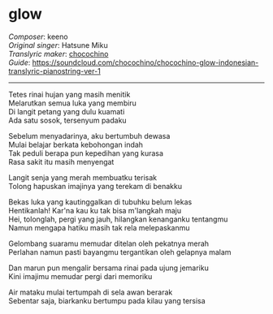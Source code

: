 # glow  
_Composer_: keeno  
_Original singer_: Hatsune Miku  
_Translyric maker_: [chocochino](http://soundcloud.com/chocochino)  
_Guide_: <https://soundcloud.com/chocochino/chocochino-glow-indonesian-translyric-pianostring-ver-1>  

---

Tetes rinai hujan yang masih menitik  
Melarutkan semua luka yang membiru  
Di langit petang yang dulu kuamati  
Ada satu sosok, tersenyum padaku  

Sebelum menyadarinya, aku bertumbuh dewasa  
Mulai belajar berkata kebohongan indah  
Tak peduli berapa pun kepedihan yang kurasa  
Rasa sakit itu masih menyengat  

Langit senja yang merah membuatku terisak  
Tolong hapuskan imajinya yang terekam di benakku  

Bekas luka yang kautinggalkan di tubuhku belum lekas  
Hentikanlah! Kar'na kau ku tak bisa m'langkah maju  
Hei, tolonglah, pergi yang jauh, hilangkan kenanganku tentangmu  
Namun mengapa hatiku masih tak rela melepaskanmu  

Gelombang suaramu memudar ditelan oleh pekatnya merah  
Perlahan namun pasti bayangmu tergantikan oleh gelapnya malam  

Dan marun pun mengalir bersama rinai pada ujung jemariku  
Kini imajimu memudar pergi dari memoriku  

Air mataku mulai tertumpah di sela awan berarak  
Sebentar saja, biarkanku bertumpu pada kilau yang tersisa  